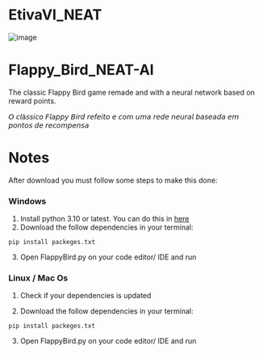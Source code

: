 # EtivaVI_NEAT

![image](https://user-images.githubusercontent.com/107243169/175669943-f19bc87f-e64f-4401-b373-123d7ecd6222.png)


# Flappy_Bird_NEAT-AI
 The classic Flappy Bird game remade and with a neural network based on reward points.

 𝘖 𝘤𝘭á𝘴𝘴𝘪𝘤𝘰 𝘍𝘭𝘢𝘱𝘱𝘺 𝘉𝘪𝘳𝘥 𝘳𝘦𝘧𝘦𝘪𝘵𝘰 𝘦 𝘤𝘰𝘮 𝘶𝘮𝘢 𝘳𝘦𝘥𝘦 𝘯𝘦𝘶𝘳𝘢𝘭 𝘣𝘢𝘴𝘦𝘢𝘥𝘢 𝘦𝘮 𝘱𝘰𝘯𝘵𝘰𝘴 𝘥𝘦 𝘳𝘦𝘤𝘰𝘮𝘱𝘦𝘯𝘴𝘢






# Notes
 After download you must follow some steps to make this done:

### Windows

1. Install python 3.10 or latest. You can do this in [here](https://www.python.org/downloads/)
2. Download the follow dependencies in your terminal:
  ```
  pip install packeges.txt
  ```
3. Open FlappyBird.py on your code editor/ IDE and run 

### Linux / Mac Os

1. Check if your dependencies is updated

2. Download the follow dependencies in your terminal:
  ```
  pip install packeges.txt
  ```
3. Open FlappyBird.py on your code editor/ IDE and run 
